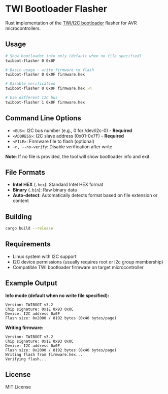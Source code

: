 # TWI Bootloader Flasher

Rust implementation of the [TWI/I2C bootloader](https://github.com/orempel/twiboot) flasher for AVR microcontrollers.

## Usage

```bash
# Show bootloader info only (default when no file specified)
twiboot-flasher 0 0x0F

# Basic usage - write firmware to flash
twiboot-flasher 0 0x0F firmware.hex

# Disable verification
twiboot-flasher 0 0x0F firmware.hex -n

# Use different I2C bus
twiboot-flasher 1 0x0F firmware.hex
```

## Command Line Options

- `<BUS>`: I2C bus number (e.g., 0 for /dev/i2c-0) - **Required**
- `<ADDRESS>`: I2C slave address (0x01-0x7F) - **Required**
- `<FILE>`: Firmware file to flash (optional)
- `-n, --no-verify`: Disable verification after write

**Note**: If no file is provided, the tool will show bootloader info and exit.

## File Formats

- **Intel HEX** (`.hex`): Standard Intel HEX format
- **Binary** (`.bin`): Raw binary data
- **Auto-detect**: Automatically detects format based on file extension or content

## Building

```bash
cargo build --release
```

## Requirements

- Linux system with I2C support
- I2C device permissions (usually requires root or i2c group membership)
- Compatible TWI bootloader firmware on target microcontroller

## Example Output

**Info mode (default when no write file specified):**
```
Version: TWIBOOT v3.2
Chip signature: 0x1E 0x93 0x0C
Device: I2C address 0x0F
Flash size: 0x2000 / 8192 bytes (0x40 bytes/page)
```

**Writing firmware:**
```
Version: TWIBOOT v3.2
Chip signature: 0x1E 0x93 0x0C
Device: I2C address 0x0F
Flash size: 0x2000 / 8192 bytes (0x40 bytes/page)
Writing flash from firmware.hex...
Verifying flash...
```

## License

MIT License

